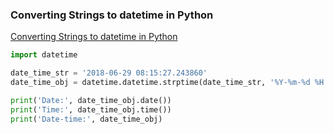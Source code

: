 ###  Converting Strings to datetime in Python


[Converting Strings to datetime in Python](https://stackabuse.com/converting-strings-to-datetime-in-python/ "Converting Strings to datetime in Python")


 

```python
import datetime

date_time_str = '2018-06-29 08:15:27.243860'
date_time_obj = datetime.datetime.strptime(date_time_str, '%Y-%m-%d %H:%M:%S.%f')

print('Date:', date_time_obj.date())
print('Time:', date_time_obj.time())
print('Date-time:', date_time_obj)
```

